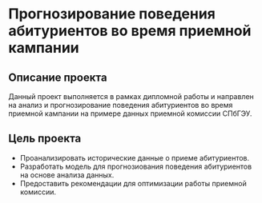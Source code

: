 # Прогнозирование поведения абитуриентов во время приемной кампании

## Описание проекта

Данный проект выполняется в рамках дипломной работы и направлен на анализ и прогнозирование поведения абитуриентов во время приемной кампании на примере данных приемной комиссии СПбГЭУ.

## Цель проекта

- Проанализировать исторические данные о приеме абитуриентов.
- Разработать модель для прогнозиования поведения абитуриентов на основе анализа данных.
- Предоставить рекомендации для оптимизации работы приемной комиссии.